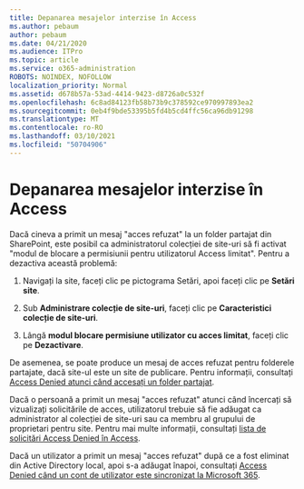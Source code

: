 ```yaml
---
title: Depanarea mesajelor interzise în Access
ms.author: pebaum
author: pebaum
ms.date: 04/21/2020
ms.audience: ITPro
ms.topic: article
ms.service: o365-administration
ROBOTS: NOINDEX, NOFOLLOW
localization_priority: Normal
ms.assetid: d678b57a-53ad-4414-9423-d8726a0c532f
ms.openlocfilehash: 6c8ad84123fb58b73b9c378592ce970997893ea2
ms.sourcegitcommit: 0eb4f9bde53395b5fd4b5cd4ffc56ca96db91298
ms.translationtype: MT
ms.contentlocale: ro-RO
ms.lasthandoff: 03/10/2021
ms.locfileid: "50704906"
---
```

# <a name="troubleshoot-access-denied-messages"></a>Depanarea mesajelor interzise în Access

Dacă cineva a primit un mesaj "acces refuzat" la un folder partajat din SharePoint, este posibil ca administratorul colecției de site-uri să fi activat "modul de blocare a permisiunii pentru utilizatorul Access limitat". Pentru a dezactiva această problemă: 
  
1. Navigați la site, faceți clic pe pictograma Setări, apoi faceți clic pe **Setări site**.
    
2. Sub **Administrare colecție de site-uri**, faceți clic pe **Caracteristici colecție de site-uri**.
    
3. Lângă **modul blocare permisiune utilizator cu acces limitat**, faceți clic pe **Dezactivare**.
    
De asemenea, se poate produce un mesaj de acces refuzat pentru folderele partajate, dacă site-ul este un site de publicare. Pentru informații, consultați [Access Denied atunci când accesați un folder partajat](https://answers.microsoft.com/windows/forum/windows_7-files/access-denied-to-share-folder/79fae49d-cddf-4845-8ac8-c141884d85fb).
  
Dacă o persoană a primit un mesaj "acces refuzat" atunci când încercați să vizualizați solicitările de acces, utilizatorul trebuie să fie adăugat ca administrator al colecției de site-uri sau ca membru al grupului de proprietari pentru site. Pentru mai multe informații, consultați [lista de solicitări Access Denied în Access](https://go.microsoft.com/fwlink/?linkid=2004220).
  
Dacă un utilizator a primit un mesaj "acces refuzat" după ce a fost eliminat din Active Directory local, apoi s-a adăugat înapoi, consultați [Access Denied când un cont de utilizator este sincronizat la Microsoft 365](https://go.microsoft.com/fwlink/?linkid=2004318).
  


